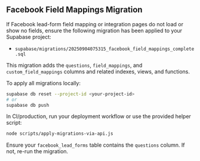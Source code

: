 ## Facebook Field Mappings Migration

If Facebook lead-form field mapping or integration pages do not load or show no fields, ensure the following migration has been applied to your Supabase project:

- `supabase/migrations/20250904075315_facebook_field_mappings_complete.sql`

This migration adds the `questions`, `field_mappings`, and `custom_field_mappings` columns and related indexes, views, and functions.

To apply all migrations locally:

```bash
supabase db reset --project-id <your-project-id>
# or
supabase db push
```

In CI/production, run your deployment workflow or use the provided helper script:

```bash
node scripts/apply-migrations-via-api.js
```

Ensure your `facebook_lead_forms` table contains the `questions` column. If not, re-run the migration.
